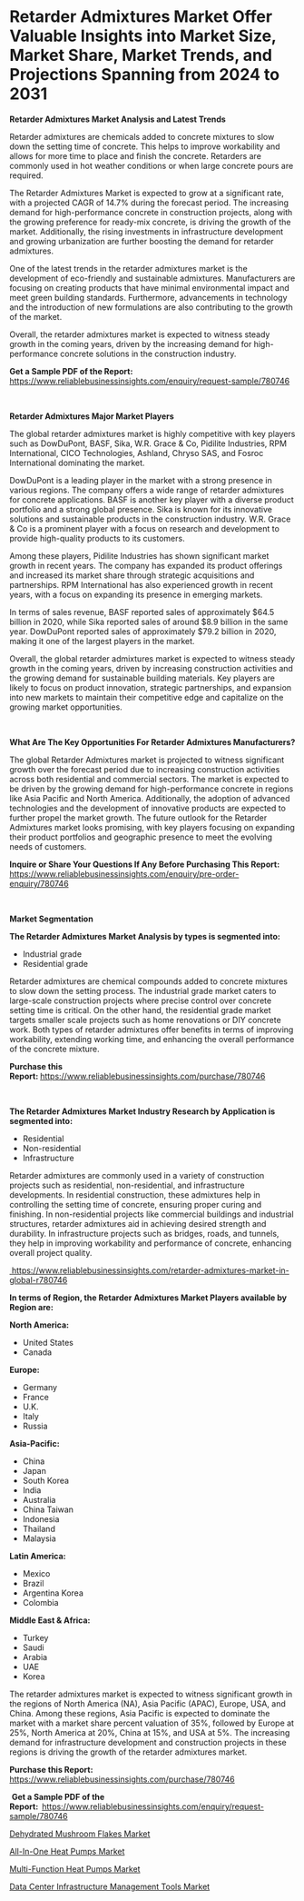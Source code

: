 <p><h1>Retarder Admixtures Market Offer Valuable Insights into Market Size, Market Share, Market Trends, and Projections Spanning from 2024 to 2031</h1></p><p><strong>Retarder Admixtures Market Analysis and Latest Trends</strong></p>
<p><p>Retarder admixtures are chemicals added to concrete mixtures to slow down the setting time of concrete. This helps to improve workability and allows for more time to place and finish the concrete. Retarders are commonly used in hot weather conditions or when large concrete pours are required.</p><p>The Retarder Admixtures Market is expected to grow at a significant rate, with a projected CAGR of 14.7% during the forecast period. The increasing demand for high-performance concrete in construction projects, along with the growing preference for ready-mix concrete, is driving the growth of the market. Additionally, the rising investments in infrastructure development and growing urbanization are further boosting the demand for retarder admixtures.</p><p>One of the latest trends in the retarder admixtures market is the development of eco-friendly and sustainable admixtures. Manufacturers are focusing on creating products that have minimal environmental impact and meet green building standards. Furthermore, advancements in technology and the introduction of new formulations are also contributing to the growth of the market.</p><p>Overall, the retarder admixtures market is expected to witness steady growth in the coming years, driven by the increasing demand for high-performance concrete solutions in the construction industry.</p></p>
<p><strong>Get a Sample PDF of the Report:&nbsp;</strong> <a href="https://www.reliablebusinessinsights.com/enquiry/request-sample/780746">https://www.reliablebusinessinsights.com/enquiry/request-sample/780746</a></p>
<p>&nbsp;</p>
<p><strong>Retarder Admixtures Major Market Players</strong></p>
<p><p>The global retarder admixtures market is highly competitive with key players such as DowDuPont, BASF, Sika, W.R. Grace & Co, Pidilite Industries, RPM International, CICO Technologies, Ashland, Chryso SAS, and Fosroc International dominating the market.</p><p>DowDuPont is a leading player in the market with a strong presence in various regions. The company offers a wide range of retarder admixtures for concrete applications. BASF is another key player with a diverse product portfolio and a strong global presence. Sika is known for its innovative solutions and sustainable products in the construction industry. W.R. Grace & Co is a prominent player with a focus on research and development to provide high-quality products to its customers.</p><p>Among these players, Pidilite Industries has shown significant market growth in recent years. The company has expanded its product offerings and increased its market share through strategic acquisitions and partnerships. RPM International has also experienced growth in recent years, with a focus on expanding its presence in emerging markets.</p><p>In terms of sales revenue, BASF reported sales of approximately $64.5 billion in 2020, while Sika reported sales of around $8.9 billion in the same year. DowDuPont reported sales of approximately $79.2 billion in 2020, making it one of the largest players in the market.</p><p>Overall, the global retarder admixtures market is expected to witness steady growth in the coming years, driven by increasing construction activities and the growing demand for sustainable building materials. Key players are likely to focus on product innovation, strategic partnerships, and expansion into new markets to maintain their competitive edge and capitalize on the growing market opportunities.</p></p>
<p>&nbsp;</p>
<p><strong>What Are The Key Opportunities For Retarder Admixtures Manufacturers?</strong></p>
<p><p>The global Retarder Admixtures market is projected to witness significant growth over the forecast period due to increasing construction activities across both residential and commercial sectors. The market is expected to be driven by the growing demand for high-performance concrete in regions like Asia Pacific and North America. Additionally, the adoption of advanced technologies and the development of innovative products are expected to further propel the market growth. The future outlook for the Retarder Admixtures market looks promising, with key players focusing on expanding their product portfolios and geographic presence to meet the evolving needs of customers.</p></p>
<p><strong>Inquire or Share Your Questions If Any Before Purchasing This Report:</strong> <a href="https://www.reliablebusinessinsights.com/enquiry/pre-order-enquiry/780746">https://www.reliablebusinessinsights.com/enquiry/pre-order-enquiry/780746</a></p>
<p>&nbsp;</p>
<p><strong>Market Segmentation</strong></p>
<p><strong>The Retarder Admixtures Market Analysis by types is segmented into:</strong></p>
<p><ul><li>Industrial grade</li><li>Residential grade</li></ul></p>
<p><p>Retarder admixtures are chemical compounds added to concrete mixtures to slow down the setting process. The industrial grade market caters to large-scale construction projects where precise control over concrete setting time is critical. On the other hand, the residential grade market targets smaller scale projects such as home renovations or DIY concrete work. Both types of retarder admixtures offer benefits in terms of improving workability, extending working time, and enhancing the overall performance of the concrete mixture.</p></p>
<p><strong>Purchase this Report:&nbsp;</strong><a href="https://www.reliablebusinessinsights.com/purchase/780746">https://www.reliablebusinessinsights.com/purchase/780746</a></p>
<p>&nbsp;</p>
<p><strong>The Retarder Admixtures Market Industry Research by Application is segmented into:</strong></p>
<p><ul><li>Residential</li><li>Non-residential</li><li>Infrastructure</li></ul></p>
<p><p>Retarder admixtures are commonly used in a variety of construction projects such as residential, non-residential, and infrastructure developments. In residential construction, these admixtures help in controlling the setting time of concrete, ensuring proper curing and finishing. In non-residential projects like commercial buildings and industrial structures, retarder admixtures aid in achieving desired strength and durability. In infrastructure projects such as bridges, roads, and tunnels, they help in improving workability and performance of concrete, enhancing overall project quality.</p></p>
<p><a href="https://www.reliablebusinessinsights.com/retarder-admixtures-market-in-global-r780746">&nbsp;https://www.reliablebusinessinsights.com/retarder-admixtures-market-in-global-r780746</a></p>
<p><strong>In terms of Region, the Retarder Admixtures Market Players available by Region are:</strong></p>
<p>
    <p> <strong> North America: </strong>
        <ul>
            <li>United States</li>
            <li>Canada</li>
        </ul>
        </p> 
    <p> <strong> Europe: </strong>
        <ul>
            <li>Germany</li>
            <li>France</li>
            <li>U.K.</li>
            <li>Italy</li>
            <li>Russia</li>
        </ul>
        </p> 
    <p> <strong> Asia-Pacific: </strong>
        <ul>
            <li>China</li>
            <li>Japan</li>
            <li>South Korea</li>
            <li>India</li>
            <li>Australia</li>
            <li>China Taiwan</li>
            <li>Indonesia</li>
            <li>Thailand</li>
            <li>Malaysia</li>
        </ul>
        </p> 
    <p> <strong> Latin America: </strong>
        <ul>
            <li>Mexico</li>
            <li>Brazil</li>
            <li>Argentina Korea</li>
            <li>Colombia</li>
        </ul>
        </p> 
    <p> <strong> Middle East & Africa: </strong>
        <ul>
            <li>Turkey</li>
            <li>Saudi</li>
            <li>Arabia</li>
            <li>UAE</li>
            <li>Korea</li>
        </ul>
    </p>
    </p>
<p><p>The retarder admixtures market is expected to witness significant growth in the regions of North America (NA), Asia Pacific (APAC), Europe, USA, and China. Among these regions, Asia Pacific is expected to dominate the market with a market share percent valuation of 35%, followed by Europe at 25%, North America at 20%, China at 15%, and USA at 5%. The increasing demand for infrastructure development and construction projects in these regions is driving the growth of the retarder admixtures market.</p></p>
<p><strong>Purchase this Report: </strong><a href="https://www.reliablebusinessinsights.com/purchase/780746">https://www.reliablebusinessinsights.com/purchase/780746</a></p>
<p>&nbsp;<strong>Get a Sample PDF of the Report:&nbsp;&nbsp;</strong><a href="https://www.reliablebusinessinsights.com/enquiry/request-sample/780746">https://www.reliablebusinessinsights.com/enquiry/request-sample/780746</a></p>
<p><strong></strong></p>
<p><p><a href="https://medium.com/@millerjimk/exploring-dehydrated-mushroom-flakes-market-dynamics-global-trends-and-future-growth-prospects-3a53c08e6351">Dehydrated Mushroom Flakes Market</a></p><p><a href="https://github.com/nusratjahan12006/Market-Research-Report-List-1/blob/main/all-in-one-heat-pumps-market.md">All-In-One Heat Pumps Market</a></p><p><a href="https://github.com/mdhefjumiah/Market-Research-Report-List-1/blob/main/multi-function-heat-pumps-market.md">Multi-Function Heat Pumps Market</a></p><p><a href="https://medium.com/@carlahoustonh51/global-data-center-infrastructure-management-tools-market-analysis-trends-forecasts-and-growth-ecd495e5b566">Data Center Infrastructure Management Tools Market</a></p></p>